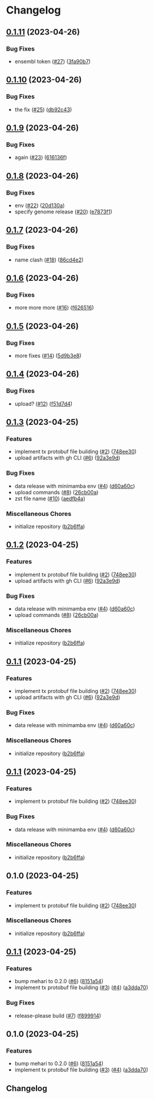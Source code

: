 # Changelog

## [0.1.11](https://github.com/bihealth/mehari-data-tx/compare/v0.1.10...v0.1.11) (2023-04-26)


### Bug Fixes

* ensembl token ([#27](https://github.com/bihealth/mehari-data-tx/issues/27)) ([3fa90b7](https://github.com/bihealth/mehari-data-tx/commit/3fa90b7492681d2f66a16f3e969cf5ae5170570c))

## [0.1.10](https://github.com/bihealth/mehari-data-tx/compare/v0.1.9...v0.1.10) (2023-04-26)


### Bug Fixes

* the fix ([#25](https://github.com/bihealth/mehari-data-tx/issues/25)) ([db92c43](https://github.com/bihealth/mehari-data-tx/commit/db92c4320c384a178c52145706d60757da7535db))

## [0.1.9](https://github.com/bihealth/mehari-data-tx/compare/v0.1.8...v0.1.9) (2023-04-26)


### Bug Fixes

* again ([#23](https://github.com/bihealth/mehari-data-tx/issues/23)) ([616136f](https://github.com/bihealth/mehari-data-tx/commit/616136fad0d9f94e403039f50db79143bc55bf6f))

## [0.1.8](https://github.com/bihealth/mehari-data-tx/compare/v0.1.7...v0.1.8) (2023-04-26)


### Bug Fixes

* env ([#22](https://github.com/bihealth/mehari-data-tx/issues/22)) ([20d130a](https://github.com/bihealth/mehari-data-tx/commit/20d130a026ff3d1cda2a6fba07ee720595cb4a2b))
* specify genome release ([#20](https://github.com/bihealth/mehari-data-tx/issues/20)) ([e7873f1](https://github.com/bihealth/mehari-data-tx/commit/e7873f1d42ae0a73dfa2c8d07e722d4bab38f888))

## [0.1.7](https://github.com/bihealth/mehari-data-tx/compare/v0.1.6...v0.1.7) (2023-04-26)


### Bug Fixes

* name clash ([#18](https://github.com/bihealth/mehari-data-tx/issues/18)) ([86cd4e2](https://github.com/bihealth/mehari-data-tx/commit/86cd4e2495817ec7a4d2c72d0ed5723c0bf5f193))

## [0.1.6](https://github.com/bihealth/mehari-data-tx/compare/v0.1.5...v0.1.6) (2023-04-26)


### Bug Fixes

* more more more ([#16](https://github.com/bihealth/mehari-data-tx/issues/16)) ([f626516](https://github.com/bihealth/mehari-data-tx/commit/f62651610f5db283a51fb2fa64e1c959fbcfedcd))

## [0.1.5](https://github.com/bihealth/mehari-data-tx/compare/v0.1.4...v0.1.5) (2023-04-26)


### Bug Fixes

* more fixes ([#14](https://github.com/bihealth/mehari-data-tx/issues/14)) ([5d9b3e8](https://github.com/bihealth/mehari-data-tx/commit/5d9b3e8c4235ffe73fbf63ad2b524b51e279df0b))

## [0.1.4](https://github.com/bihealth/mehari-data-tx/compare/v0.1.3...v0.1.4) (2023-04-26)


### Bug Fixes

* upload? ([#12](https://github.com/bihealth/mehari-data-tx/issues/12)) ([f51d7d4](https://github.com/bihealth/mehari-data-tx/commit/f51d7d49d2d7f3f0e04426bc28c2a6e9b6849fea))

## [0.1.3](https://github.com/bihealth/mehari-data-tx/compare/v0.1.2...v0.1.3) (2023-04-25)


### Features

* implement tx protobuf file building ([#2](https://github.com/bihealth/mehari-data-tx/issues/2)) ([748ee30](https://github.com/bihealth/mehari-data-tx/commit/748ee30310eaba1259165955741fc23f58a5cb33))
* upload artifacts with gh CLI ([#6](https://github.com/bihealth/mehari-data-tx/issues/6)) ([92a3e9d](https://github.com/bihealth/mehari-data-tx/commit/92a3e9d7b40139a5479f1108e202108ebe0f5677))


### Bug Fixes

* data release with minimamba env ([#4](https://github.com/bihealth/mehari-data-tx/issues/4)) ([d60a60c](https://github.com/bihealth/mehari-data-tx/commit/d60a60c1c62829d85ab4ebdb290a7ff9ac94f661))
* upload commands ([#8](https://github.com/bihealth/mehari-data-tx/issues/8)) ([26cb00a](https://github.com/bihealth/mehari-data-tx/commit/26cb00a1d4220e48255f931ef186f2498bc04334))
* zst file name ([#10](https://github.com/bihealth/mehari-data-tx/issues/10)) ([aedfb4a](https://github.com/bihealth/mehari-data-tx/commit/aedfb4a5def5ecec569f5e92cfeab0bf68d6d68a))


### Miscellaneous Chores

* initialize repository ([b2b6ffa](https://github.com/bihealth/mehari-data-tx/commit/b2b6ffa53f762f2f9cc4e332ae2e3aba462b99c8))

## [0.1.2](https://github.com/bihealth/mehari-data-tx/compare/v0.1.1...v0.1.2) (2023-04-25)


### Features

* implement tx protobuf file building ([#2](https://github.com/bihealth/mehari-data-tx/issues/2)) ([748ee30](https://github.com/bihealth/mehari-data-tx/commit/748ee30310eaba1259165955741fc23f58a5cb33))
* upload artifacts with gh CLI ([#6](https://github.com/bihealth/mehari-data-tx/issues/6)) ([92a3e9d](https://github.com/bihealth/mehari-data-tx/commit/92a3e9d7b40139a5479f1108e202108ebe0f5677))


### Bug Fixes

* data release with minimamba env ([#4](https://github.com/bihealth/mehari-data-tx/issues/4)) ([d60a60c](https://github.com/bihealth/mehari-data-tx/commit/d60a60c1c62829d85ab4ebdb290a7ff9ac94f661))
* upload commands ([#8](https://github.com/bihealth/mehari-data-tx/issues/8)) ([26cb00a](https://github.com/bihealth/mehari-data-tx/commit/26cb00a1d4220e48255f931ef186f2498bc04334))


### Miscellaneous Chores

* initialize repository ([b2b6ffa](https://github.com/bihealth/mehari-data-tx/commit/b2b6ffa53f762f2f9cc4e332ae2e3aba462b99c8))

## [0.1.1](https://github.com/bihealth/mehari-data-tx/compare/v0.1.1...v0.1.1) (2023-04-25)


### Features

* implement tx protobuf file building ([#2](https://github.com/bihealth/mehari-data-tx/issues/2)) ([748ee30](https://github.com/bihealth/mehari-data-tx/commit/748ee30310eaba1259165955741fc23f58a5cb33))
* upload artifacts with gh CLI ([#6](https://github.com/bihealth/mehari-data-tx/issues/6)) ([92a3e9d](https://github.com/bihealth/mehari-data-tx/commit/92a3e9d7b40139a5479f1108e202108ebe0f5677))


### Bug Fixes

* data release with minimamba env ([#4](https://github.com/bihealth/mehari-data-tx/issues/4)) ([d60a60c](https://github.com/bihealth/mehari-data-tx/commit/d60a60c1c62829d85ab4ebdb290a7ff9ac94f661))


### Miscellaneous Chores

* initialize repository ([b2b6ffa](https://github.com/bihealth/mehari-data-tx/commit/b2b6ffa53f762f2f9cc4e332ae2e3aba462b99c8))

## [0.1.1](https://github.com/bihealth/mehari-data-tx/compare/v0.1.0...v0.1.1) (2023-04-25)


### Features

* implement tx protobuf file building ([#2](https://github.com/bihealth/mehari-data-tx/issues/2)) ([748ee30](https://github.com/bihealth/mehari-data-tx/commit/748ee30310eaba1259165955741fc23f58a5cb33))


### Bug Fixes

* data release with minimamba env ([#4](https://github.com/bihealth/mehari-data-tx/issues/4)) ([d60a60c](https://github.com/bihealth/mehari-data-tx/commit/d60a60c1c62829d85ab4ebdb290a7ff9ac94f661))


### Miscellaneous Chores

* initialize repository ([b2b6ffa](https://github.com/bihealth/mehari-data-tx/commit/b2b6ffa53f762f2f9cc4e332ae2e3aba462b99c8))

## 0.1.0 (2023-04-25)


### Features

* implement tx protobuf file building ([#2](https://github.com/bihealth/mehari-data-tx/issues/2)) ([748ee30](https://github.com/bihealth/mehari-data-tx/commit/748ee30310eaba1259165955741fc23f58a5cb33))


### Miscellaneous Chores

* initialize repository ([b2b6ffa](https://github.com/bihealth/mehari-data-tx/commit/b2b6ffa53f762f2f9cc4e332ae2e3aba462b99c8))

## [0.1.1](https://github.com/bihealth/mehari-data-tx/compare/v0.1.0...v0.1.1) (2023-04-25)


### Features

* bump mehari to 0.2.0 ([#6](https://github.com/bihealth/mehari-data-tx/issues/6)) ([8151a54](https://github.com/bihealth/mehari-data-tx/commit/8151a540f05c0a9e7e1ee5614e3a54b083304e02))
* implement tx protobuf file building ([#3](https://github.com/bihealth/mehari-data-tx/issues/3)) ([#4](https://github.com/bihealth/mehari-data-tx/issues/4)) ([a3dda70](https://github.com/bihealth/mehari-data-tx/commit/a3dda70b804151212f727d237524fb8a4a7d9c92))


### Bug Fixes

* release-please build ([#7](https://github.com/bihealth/mehari-data-tx/issues/7)) ([f899914](https://github.com/bihealth/mehari-data-tx/commit/f899914b2df51fe111371e425324a7840128face))

## 0.1.0 (2023-04-25)


### Features

* bump mehari to 0.2.0 ([#6](https://github.com/bihealth/mehari-data-tx/issues/6)) ([8151a54](https://github.com/bihealth/mehari-data-tx/commit/8151a540f05c0a9e7e1ee5614e3a54b083304e02))
* implement tx protobuf file building ([#3](https://github.com/bihealth/mehari-data-tx/issues/3)) ([#4](https://github.com/bihealth/mehari-data-tx/issues/4)) ([a3dda70](https://github.com/bihealth/mehari-data-tx/commit/a3dda70b804151212f727d237524fb8a4a7d9c92))

## Changelog
